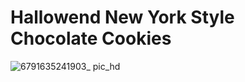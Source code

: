# Hallowend New York Style Chocolate Cookies

![6791635241903_ pic_hd](https://user-images.githubusercontent.com/50277379/138855090-70b6653b-aa64-4b84-968c-372dc47d1a4d.jpg)
